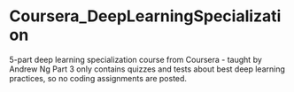 # Coursera_DeepLearningSpecialization
5-part deep learning specialization course from Coursera - taught by Andrew Ng
Part 3 only contains quizzes and tests about best deep learning practices, so no coding assignments are posted.
